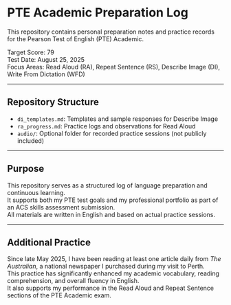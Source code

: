 # PTE Academic Preparation Log

This repository contains personal preparation notes and practice records for the Pearson Test of English (PTE) Academic.

Target Score: 79  
Test Date: August 25, 2025  
Focus Areas: Read Aloud (RA), Repeat Sentence (RS), Describe Image (DI), Write From Dictation (WFD)

---

## Repository Structure

- `di_templates.md`: Templates and sample responses for Describe Image
- `ra_progress.md`: Practice logs and observations for Read Aloud
- `audio/`: Optional folder for recorded practice sessions (not publicly included)

---

## Purpose

This repository serves as a structured log of language preparation and continuous learning.  
It supports both my PTE test goals and my professional portfolio as part of an ACS skills assessment submission.  
All materials are written in English and based on actual practice sessions.

---

## Additional Practice

Since late May 2025, I have been reading at least one article daily from *The Australian*, a national newspaper I purchased during my visit to Perth.  
This practice has significantly enhanced my academic vocabulary, reading comprehension, and overall fluency in English.  
It also supports my performance in the Read Aloud and Repeat Sentence sections of the PTE Academic exam.
